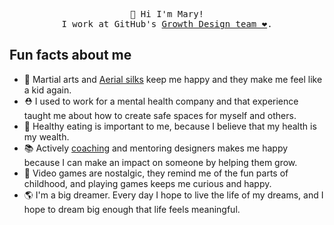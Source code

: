 <p align="center">
    <samp>
👋 Hi I'm Mary!
  <br> 
I work at GitHub's <a href="https://github.com/github/brand-marketing-design/">Growth Design team ❤️</a>.
  </samp>

## Fun facts about me 
- 🥊 Martial arts and [Aerial silks](https://www.instagram.com/p/CiGvr-Lpzog/) keep me happy and they make me feel like a kid again. 
- ⛑ I used to work for a mental health company and that experience taught me about how to create safe spaces for myself and others.  
- 🥝 Healthy eating is important to me, because I believe that my health is my wealth. 
- 📚 Actively [coaching](https://medium.com/@Maryhehehe/the-impact-of-coaching-cafa3104d40c) and mentoring designers makes me happy because I can make an impact on someone by helping them grow. 
- 👾 Video games are nostalgic, they remind me of the fun parts of childhood, and playing games keeps me curious and happy. 
- 🌎 I'm a big dreamer. Every day I hope to live the life of my dreams, and I hope to dream big enough that life feels meaningful. 

</p>
